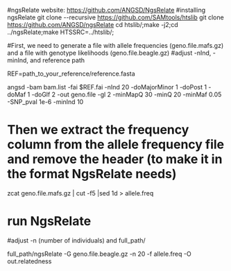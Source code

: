 #ngsRelate website: https://github.com/ANGSD/NgsRelate
#installing ngsRelate
git clone --recursive https://github.com/SAMtools/htslib
git clone https://github.com/ANGSD/ngsRelate
cd htslib/;make -j2;cd ../ngsRelate;make HTSSRC=../htslib/;

#First, we need to generate a file with allele frequencies (geno.file.mafs.gz) and a file with genotype likelihoods (geno.file.beagle.gz)
#adjust -nInd, -minInd, and reference path

REF=path_to_your_reference/reference.fasta

angsd -bam bam.list -fai $REF.fai -nInd 20 -doMajorMinor 1 -doPost 1 -doMaf 1 -doGlf 2 -out geno.file -gl 2 -minMapQ 30 -minQ 20 -minMaf 0.05 -SNP_pval 1e-6 -minInd 10

# Then we extract the frequency column from the allele frequency file and remove the header (to make it in the format NgsRelate needs)

zcat geno.file.mafs.gz | cut -f5 |sed 1d > allele.freq

# run NgsRelate
#adjust -n (number of individuals) and full_path/

full_path/ngsRelate  -G geno.file.beagle.gz -n 20 -f allele.freq  -O out.relatedness

